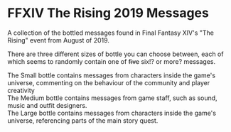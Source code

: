 <html>
<body>
	<h1>FFXIV The Rising 2019 Messages</h1>
	<p>A collection of the bottled messages found in Final Fantasy XIV's "The Rising" event from August of 2019.</p>
	<p>There are three different sizes of bottle you can choose between, each of which seems to randomly contain one of <del>five</del> six!? or more? messages.</p>
	<p>
		The Small bottle contains messages from characters inside the game's universe, commenting on the behaviour of the community and player creativity<br>
		The Medium bottle contains messages from game staff, such as sound, music and outfit designers.<br>
		The Large bottle contains messages from characters inside the game's universe, referencing parts of the main story quest.
	</p>
</body>
